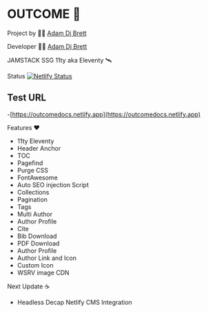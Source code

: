 # OUTCOME 🚀

Project by 👩‍🚀 [Adam Dj Brett](https://www.adamdjbrett.com)

Developer 👩‍🚀 [Adam Dj Brett](https://www.adamdjbrett.com)

JAMSTACK SSG 11ty aka Eleventy 🛰

Status 
[![Netlify Status](https://api.netlify.com/api/v1/badges/a51b8236-196a-4da3-8ca8-21a4d9666ea5/deploy-status)](https://app.netlify.com/sites/outcomedocs/deploys)

## Test URL
-[https://outcomedocs.netlify.app](https://outcomedocs.netlify.app)

Features ❤️

+ 11ty Eleventy
+ Header Anchor
+ TOC
+ Pagefind
+ Purge CSS
+ FontAwesome
+ Auto SEO injection Script
+ Collections
+ Pagination
+ Tags
+ Multi Author
+ Author Profile
+ Cite
+ Bib Download
+ PDF Download
+ Author Profile
+ Author Link and Icon
+ Custom Icon
+ WSRV image CDN

Next Update ☕

+ Headless Decap Netlify CMS Integration
